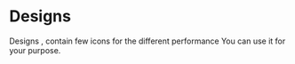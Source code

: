 # Designs
Designs , contain few icons for the different performance
You can use it for your purpose.

